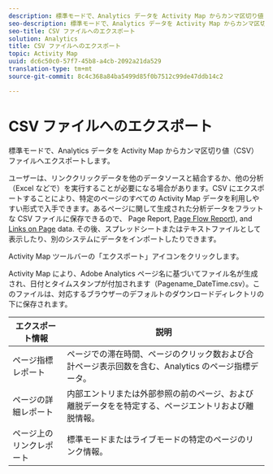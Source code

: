 ```yaml
---
description: 標準モードで、Analytics データを Activity Map からカンマ区切り値（CSV）ファイルへエクスポートします。
seo-description: 標準モードで、Analytics データを Activity Map からカンマ区切り値（CSV）ファイルへエクスポートします。
seo-title: CSV ファイルへのエクスポート
solution: Analytics
title: CSV ファイルへのエクスポート
topic: Activity Map
uuid: dc6c50c0-57f7-45b8-a4cb-2092a21da529
translation-type: tm+mt
source-git-commit: 8c4c368a84ba5499d85f0b7512c99de47ddb14c2

---
```



# CSV ファイルへのエクスポート

標準モードで、Analytics データを Activity Map からカンマ区切り値（CSV）ファイルへエクスポートします。

ユーザーは、リンククリックデータを他のデータソースと結合するか、他の分析（Excel などで）を実行することが必要になる場合があります。CSV にエクスポートすることにより、特定のページのすべての Activity Map データを利用しやすい形式で入手できます。あるページに関して生成された分析データをフラットな CSV ファイルに保存できるので、 Page Report, [Page Flow Report](/help/analyze/activity-map/activitymap-page-flow.md)), and [Links on Page](/help/analyze/activity-map/activitymap-links-report.md) data. その後、スプレッドシートまたはテキストファイルとして表示したり、別のシステムにデータをインポートしたりできます。

Activity Map ツールバーの「エクスポート」アイコンをクリックします。

Activity Map により、Adobe Analytics ページ名に基づいてファイル名が生成され、日付とタイムスタンプが付加されます（Pagename_DateTime.csv）。このファイルは、対応するブラウザーのデフォルトのダウンロードディレクトリの下に保存されます。

| エクスポート情報 | 説明 |
|---|---|
| ページ指標レポート | ページでの滞在時間、ページのクリック数および合計ページ表示回数を含む、Analytics のページ指標データ。 |
| ページの詳細レポート | 内部エントリまたは外部参照の前のページ、および離脱データをを特定する、ページエントリおよび離脱情報。 |
| ページ上のリンクレポート | 標準モードまたはライブモードの特定のページのリンク情報。 |
